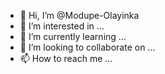 - 👋 Hi, I’m @Modupe-Olayinka
- 👀 I’m interested in ...
- 🌱 I’m currently learning ...
- 💞️ I’m looking to collaborate on ...
- 📫 How to reach me ...

<!---
Modupe-Olayinka/Modupe-Olayinka is a ✨ special ✨ repository because its `README.md` (this file) appears on your GitHub profile.
You can click the Preview link to take a look at your changes.
--->
